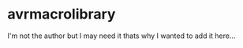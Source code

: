 avrmacrolibrary
===============

I'm not the author but I may need it thats why I wanted to add it here...
